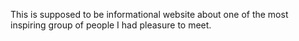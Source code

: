 This is supposed to be informational website
about one of the most inspiring group of people I had pleasure to meet.
